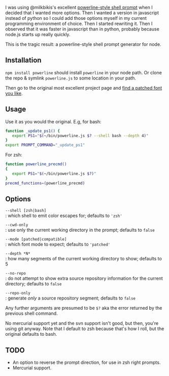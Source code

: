 I was using @milkbikis's excellent [powerline-style shell prompt](https://github.com/milkbikis/powerline-shell) when I decided that I wanted more options. Then I wanted a version in javascript instead of python so I could add those options myself in my current programming environment of choice. Then I started rewriting it. Then I observed that it was faster in javascript than in python, probably because node.js starts up really quickly.

This is the tragic result: a powerline-style shell prompt generator for node.

## Installation

`npm install powerline` should install `powerline` in your node path. Or clone the repo & symlink `powerline.js` to some location in your path.

Then go to the original most excellent project page and [find a patched font you like](https://github.com/Lokaltog/vim-powerline/wiki/Patched-fonts).

## Usage

Use it as you would the original. E.g, for bash:

```sh
function _update_ps1() {
   export PS1="$(~/bin/powerline.js $? --shell bash --depth 4)"
}
export PROMPT_COMMAND="_update_ps1"
```

For zsh:

```sh
function powerline_precmd()
{
   export PS1="$(~/bin/powerline.js $?)"
}
precmd_functions=(powerline_precmd)
```

## Options

`--shell [zsh|bash]`  
: which shell to emit color escapes for; defaults to `'zsh'`

`--cwd-only`  
: use only the current working directory in the prompt; defaults to `false`

`--mode [patched|compatible]`  
: which font mode to expect; defaults to `'patched'`

`--depth *N*`  
: how many segments of the current working directory to show; defaults to 5

`--no-repo`  
: do not attempt to show extra source repository information for the current directory; defaults to `false`

`--repo-only`  
: generate *only* a source repository segment; defaults to `false`

Any further arguments are presumed to be `$?` aka the error returned by the previous shell command.

No mercurial support yet and the svn support isn't good, but then, you're using git anyway. Note that I default to zsh because that's how I roll, but the original defaults to bash.

## TODO

* An option to reverse the prompt direction, for use in zsh right prompts.
* Mercurial support.

